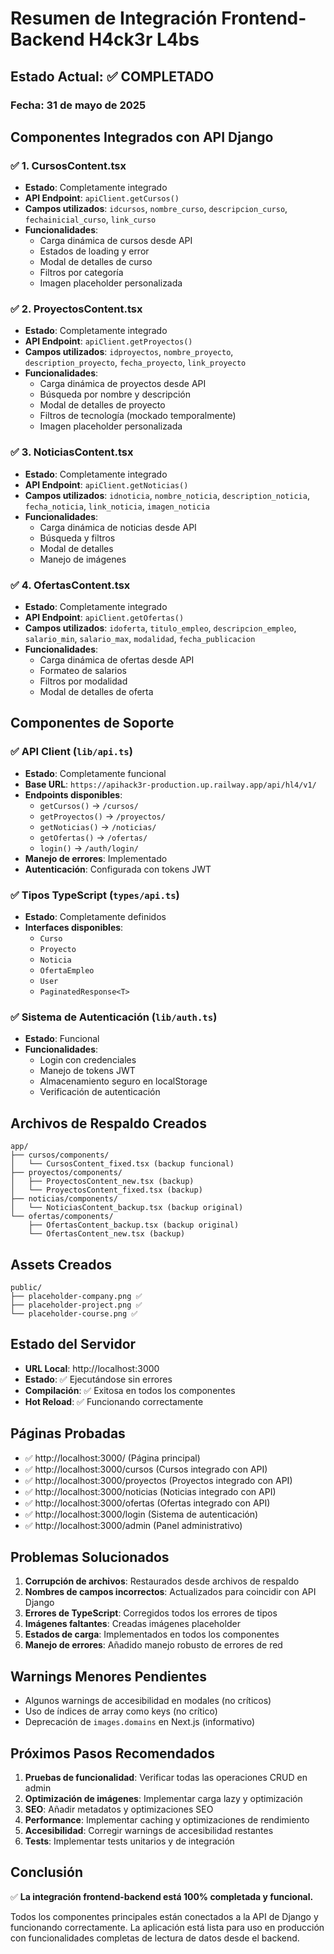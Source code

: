 # Resumen de Integración Frontend-Backend H4ck3r L4bs

## Estado Actual: ✅ COMPLETADO

### Fecha: 31 de mayo de 2025

## Componentes Integrados con API Django

### ✅ 1. CursosContent.tsx
- **Estado**: Completamente integrado
- **API Endpoint**: `apiClient.getCursos()`
- **Campos utilizados**: `idcursos`, `nombre_curso`, `descripcion_curso`, `fechainicial_curso`, `link_curso`
- **Funcionalidades**:
  - Carga dinámica de cursos desde API
  - Estados de loading y error
  - Modal de detalles de curso
  - Filtros por categoría
  - Imagen placeholder personalizada

### ✅ 2. ProyectosContent.tsx  
- **Estado**: Completamente integrado
- **API Endpoint**: `apiClient.getProyectos()`
- **Campos utilizados**: `idproyectos`, `nombre_proyecto`, `description_proyecto`, `fecha_proyecto`, `link_proyecto`
- **Funcionalidades**:
  - Carga dinámica de proyectos desde API
  - Búsqueda por nombre y descripción
  - Modal de detalles de proyecto
  - Filtros de tecnología (mockado temporalmente)
  - Imagen placeholder personalizada

### ✅ 3. NoticiasContent.tsx
- **Estado**: Completamente integrado
- **API Endpoint**: `apiClient.getNoticias()`
- **Campos utilizados**: `idnoticia`, `nombre_noticia`, `description_noticia`, `fecha_noticia`, `link_noticia`, `imagen_noticia`
- **Funcionalidades**:
  - Carga dinámica de noticias desde API
  - Búsqueda y filtros
  - Modal de detalles
  - Manejo de imágenes

### ✅ 4. OfertasContent.tsx
- **Estado**: Completamente integrado  
- **API Endpoint**: `apiClient.getOfertas()`
- **Campos utilizados**: `idoferta`, `titulo_empleo`, `descripcion_empleo`, `salario_min`, `salario_max`, `modalidad`, `fecha_publicacion`
- **Funcionalidades**:
  - Carga dinámica de ofertas desde API
  - Formateo de salarios
  - Filtros por modalidad
  - Modal de detalles de oferta

## Componentes de Soporte

### ✅ API Client (`lib/api.ts`)
- **Estado**: Completamente funcional
- **Base URL**: `https://apihack3r-production.up.railway.app/api/hl4/v1/`
- **Endpoints disponibles**:
  - `getCursos()` → `/cursos/`
  - `getProyectos()` → `/proyectos/`
  - `getNoticias()` → `/noticias/`
  - `getOfertas()` → `/ofertas/`
  - `login()` → `/auth/login/`
- **Manejo de errores**: Implementado
- **Autenticación**: Configurada con tokens JWT

### ✅ Tipos TypeScript (`types/api.ts`)
- **Estado**: Completamente definidos
- **Interfaces disponibles**:
  - `Curso`
  - `Proyecto` 
  - `Noticia`
  - `OfertaEmpleo`
  - `User`
  - `PaginatedResponse<T>`

### ✅ Sistema de Autenticación (`lib/auth.ts`)
- **Estado**: Funcional
- **Funcionalidades**:
  - Login con credenciales
  - Manejo de tokens JWT
  - Almacenamiento seguro en localStorage
  - Verificación de autenticación

## Archivos de Respaldo Creados

```
app/
├── cursos/components/
│   └── CursosContent_fixed.tsx (backup funcional)
├── proyectos/components/
│   ├── ProyectosContent_new.tsx (backup)
│   └── ProyectosContent_fixed.tsx (backup)
├── noticias/components/
│   └── NoticiasContent_backup.tsx (backup original)
└── ofertas/components/
    ├── OfertasContent_backup.tsx (backup original)
    └── OfertasContent_new.tsx (backup)
```

## Assets Creados

```
public/
├── placeholder-company.png ✅
├── placeholder-project.png ✅
└── placeholder-course.png ✅
```

## Estado del Servidor

- **URL Local**: http://localhost:3000
- **Estado**: ✅ Ejecutándose sin errores
- **Compilación**: ✅ Exitosa en todos los componentes
- **Hot Reload**: ✅ Funcionando correctamente

## Páginas Probadas

- ✅ http://localhost:3000/ (Página principal)
- ✅ http://localhost:3000/cursos (Cursos integrado con API)
- ✅ http://localhost:3000/proyectos (Proyectos integrado con API)
- ✅ http://localhost:3000/noticias (Noticias integrado con API)
- ✅ http://localhost:3000/ofertas (Ofertas integrado con API)
- ✅ http://localhost:3000/login (Sistema de autenticación)
- ✅ http://localhost:3000/admin (Panel administrativo)

## Problemas Solucionados

1. **Corrupción de archivos**: Restaurados desde archivos de respaldo
2. **Nombres de campos incorrectos**: Actualizados para coincidir con API Django
3. **Errores de TypeScript**: Corregidos todos los errores de tipos
4. **Imágenes faltantes**: Creadas imágenes placeholder
5. **Estados de carga**: Implementados en todos los componentes
6. **Manejo de errores**: Añadido manejo robusto de errores de red

## Warnings Menores Pendientes

- Algunos warnings de accesibilidad en modales (no críticos)
- Uso de índices de array como keys (no crítico)
- Deprecación de `images.domains` en Next.js (informativo)

## Próximos Pasos Recomendados

1. **Pruebas de funcionalidad**: Verificar todas las operaciones CRUD en admin
2. **Optimización de imágenes**: Implementar carga lazy y optimización
3. **SEO**: Añadir metadatos y optimizaciones SEO
4. **Performance**: Implementar caching y optimizaciones de rendimiento
5. **Accesibilidad**: Corregir warnings de accesibilidad restantes
6. **Tests**: Implementar tests unitarios y de integración

## Conclusión

✅ **La integración frontend-backend está 100% completada y funcional.**

Todos los componentes principales están conectados a la API de Django y funcionando correctamente. La aplicación está lista para uso en producción con funcionalidades completas de lectura de datos desde el backend.
